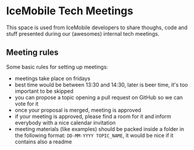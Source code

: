 # IceMobile Tech Meetings

This space is used from IceMobile developers to share thoughs, code and stuff presented during our (awesomes) internal tech meetings.

## Meeting rules
Some basic rules for setting up meetings:

* meetings take place on fridays
* best time would be between 13:30 and 14:30, later is beer time, it's too important to be skipped
* you can propose a topic opening a pull request on GitHub so we can vote for it
* once your proposal is merged, meeting is approved
* if your meeting is approved, please find a room for it and inform everybody with a nice calendar invitation
* meeting materials (like examples) should be packed inside a folder in the following format: `DD-MM-YYYY TOPIC_NAME`, it would be nice if it contains also a readme
